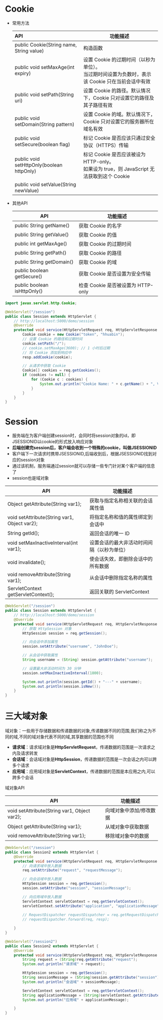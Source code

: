 # Cookie

- 常用方法

  | API                                       | 功能描述                                                     |
  | :---------------------------------------- | ------------------------------------------------------------ |
  | public Cookie(String name, String value)  | 构造函数                                                     |
  | public void setMaxAge(int expiry)         | 设置 Cookie 的过期时间（以秒为单位）。<br>当过期时间设置为负数时，表示该 Cookie 只在当前会话中有效 |
  | public void setPath(String uri)           | 设置 Cookie 的路径。默认情况下，Cookie 只对设置它的路径及其子路径有效 |
  | public void setDomain(String pattern)     | 设置 Cookie 的域。默认情况下，Cookie 只对设置它的服务器所在域名有效 |
  | public void setSecure(boolean flag)       | 标记 Cookie 是否应该只通过安全协议（HTTPS）传输              |
  | public void setHttpOnly(boolean httpOnly) | 标记 Cookie 是否应该被设为 HTTP-only。<br>如果设为 true，则 JavaScript 无法获取到这个 Cookie |
  | public void setValue(String newValue)     |                                                              |

- 其他API

  | API                         | 功能描述                           |
  | --------------------------- | ---------------------------------- |
  | public String getName()     | 获取 Cookie 的名字                 |
  | public String getValue()    | 获取 Cookie 的值                   |
  | public int getMaxAge()      | 获取 Cookie 的过期时间             |
  | public String getPath()     | 获取 Cookie 的路径                 |
  | public String getDomain()   | 获取 Cookie 的域                   |
  | public boolean getSecure()  | 获取 Cookie 是否设置为安全传输     |
  | public boolean isHttpOnly() | 检查 Cookie 是否被设置为 HTTP-only |

```java
import javax.servlet.http.Cookie;

@WebServlet("/session")
public class Session extends HttpServlet {
    // http://localhost:5000/demo/session
    @Override
    protected void service(HttpServletRequest req, HttpServletResponse resp) throws ServletException, IOException {
		Cookie cookie = new Cookie("token", "hhuabin");
        // 设置 Cookie 的路径和过期时间
        cookie.setPath("/");
        // cookie.setMaxAge(3600); // 1 小时后过期
        // 将 Cookie 添加到响应中
        resp.addCookie(cookie);

        // 从请求中获取 Cookie
        Cookie[] cookies = req.getCookies();
        if (cookies != null) {
            for (Cookie c : cookies) {
                System.out.println("Cookie Name: " + c.getName() + ", Value: " + c.getValue());
            }
        }
    }
}
```





# Session

- 服务端在为客户端创建session时，会同时将session对象的id，即JSESSIONID以cookie的形式放入响应对象
- **后端创建完session后，客户端会收到一个特殊的cookie，叫做JSESSIONID**
- 客户端下一次请求时携带JSESSIONID,后端收到后，根据JSESSIONID找到对应的session对象
- 通过该机制，服务端通过session就可以存储一些专门针对某个客户端的信息了
- session也是域对象

| API                                          | 功能描述                                   |
| -------------------------------------------- | ------------------------------------------ |
| Object getAttribute(String var1);            | 获取与指定名称相关联的会话属性值           |
| void setAttribute(String var1, Object var2); | 将指定名称和值的属性绑定到会话中           |
| String getId();                              | 返回会话的唯一 ID                          |
| void setMaxInactiveInterval(int var1);       | 设置会话的最大非活动时间间隔（以秒为单位） |
| void invalidate();                           | 使会话失效，即删除会话中的所有数据         |
| void removeAttribute(String var1);           | 从会话中删除指定名称的属性                 |
| ServletContext getServletContext();          | 返回关联的 ServletContext                  |

```java
@WebServlet("/session")
public class Session extends HttpServlet {
    // http://localhost:5000/demo/session
    @Override
    protected void service(HttpServletRequest req, HttpServletResponse resp) throws ServletException, IOException {
		// 获取 HttpSession 对象
        HttpSession session = req.getSession();

        // 向会话中添加属性
        session.setAttribute("username", "JohnDoe");

        // 从会话中获取属性
        String username = (String) session.getAttribute("username");

        // 设置最大非活动时间为 30 分钟
        session.setMaxInactiveInterval(1800);

        System.out.println(session.getId() + "---" + username);
        System.out.println(session.isNew());
    }
}
```



# 三大域对象

域对象：一些用于存储数据和传递数据的对象,传递数据不同的范围,我们称之为不同的域,不同的域对象代表不同的域,其享数据的范围也不同

- **请求域**：请求域对象是**HttpServletRequest**，传递数据的范围是一次请求之内及请求转发
- **会话域**：会话域对象是**HttpSession**，传递数据的范围是一次会话之内可以跨多个请求
- **应用域**：应用域对象是**ServletContext**，传递数据的范围是本应用之内,可以跨多个会话

域对象API

| API                                          | 功能描述                |
| -------------------------------------------- | ----------------------- |
| void setAttribute(String var1, Object var2); | 向域对象中添加/修改数据 |
| Object getAttribute(String var1);            | 从域对象中获取数据      |
| void removeAttribute(String var1);           | 移除域对象中的数据      |

```java
@WebServlet("/session")
public class Session2 extends HttpServlet {
    @Override
    protected void service(HttpServletRequest req, HttpServletResponse resp) throws ServletException, IOException {
        // 向请求域中放入数据
        req.setAttribute("request", "requestMessage");

        // 向会话域中放入数据
        HttpSession session = req.getSession();
        session.setAttribute("session", "sessionMessage");

        // 向应用域中放入数据
        ServletContext servletContext = req.getServletContext();
        servletContext.setAttribute("application", "applicationMessage");
        
        // RequestDispatcher requestDispatcher = req.getRequestDispatcher("/session2");
        // requestDispatcher.forward(req, resp);

    }
}
```

```java
@WebServlet("/session2")
public class Session2 extends HttpServlet {
    @Override
    protected void service(HttpServletRequest req, HttpServletResponse resp) throws ServletException, IOException {
        String request = (String)req.getAttribute("request");
        System.out.println("请求域" + request);

        HttpSession session = req.getSession();
        String sessionMessage = (String)session.getAttribute("session");
        System.out.println("会话域" + sessionMessage);

        ServletContext servletContext = req.getServletContext();
        String applicationMessage = (String)servletContext.getAttribute("application");
        System.out.println("应用域" + applicationMessage);

    }
}
```

